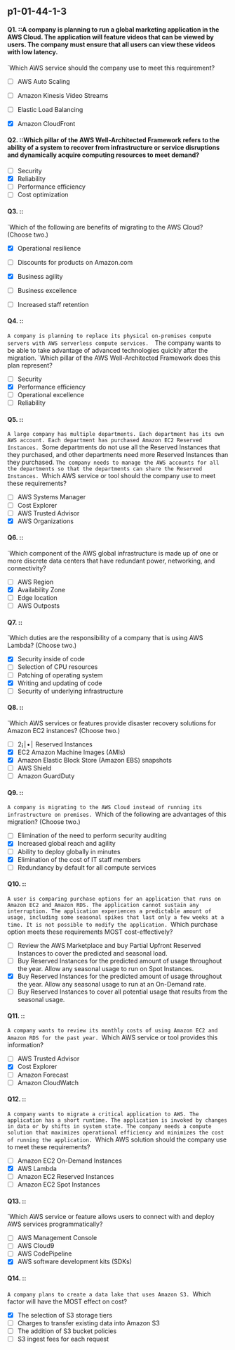 ##   p1-01-44-1-3

#### Q1. ::A company is planning to run a global marketing application in the AWS Cloud. The application will feature videos that can be viewed by users. The company must ensure that all users can view these videos with low latency.
`Which AWS service should the company use to meet this requirement?

- [ ] AWS Auto Scaling
- [ ] Amazon Kinesis Video Streams
- [ ] Elastic Load Balancing
- [x] Amazon CloudFront


#### Q2. ::Which pillar of the AWS Well-Architected Framework refers to the ability of a system to recover from infrastructure or service disruptions and dynamically acquire computing resources to meet demand?

- [ ] Security
- [x] Reliability
- [ ] Performance efficiency
- [ ] Cost optimization

#### Q3. ::
`Which of the following are benefits of migrating to the AWS Cloud? (Choose two.)


- [x] Operational resilience
- [ ] Discounts for products on Amazon.com
- [x] Business agility
- [ ] Business excellence
- [ ] Increased staff retention


#### Q4. :: 
`A company is planning to replace its physical on-premises compute servers with AWS serverless compute services. 
`The company wants to be able to take advantage of advanced technologies quickly after the migration.
`Which pillar of the AWS Well-Architected Framework does this plan represent?

- [ ] Security
- [x] Performance efficiency
- [ ] Operational excellence
- [ ] Reliability

#### Q5. ::
`A large company has multiple departments. Each department has its own AWS account. Each department has purchased Amazon EC2 Reserved Instances.
`Some departments do not use all the Reserved Instances that they purchased, and other departments need more Reserved Instances than they purchased.
`The company needs to manage the AWS accounts for all the departments so that the departments can share the Reserved Instances.
`Which AWS service or tool should the company use to meet these requirements?

- [ ] AWS Systems Manager
- [ ] Cost Explorer
- [ ] AWS Trusted Advisor
- [x] AWS Organizations

#### Q6. ::
`Which component of the AWS global infrastructure is made up of one or more discrete data centers that have redundant power, networking, and connectivity?

- [ ] AWS Region
- [x] Availability Zone
- [ ] Edge location
- [ ] AWS Outposts

#### Q7. :: 
`Which duties are the responsibility of a company that is using AWS Lambda? (Choose two.)

- [x] Security inside of code
- [ ] Selection of CPU resources
- [ ] Patching of operating system
- [x] Writing and updating of code
- [ ] Security of underlying infrastructure

#### Q8. ::
`Which AWS services or features provide disaster recovery solutions for Amazon EC2 instances? (Choose two.)


- [ ] ׀•׀¡2 Reserved Instances
- [x] EC2 Amazon Machine Images (AMIs)
- [x] Amazon Elastic Block Store (Amazon EBS) snapshots
- [ ] AWS Shield
- [ ] Amazon GuardDuty

#### Q9. ::
`A company is migrating to the AWS Cloud instead of running its infrastructure on premises.
`Which of the following are advantages of this migration? (Choose two.)

- [ ] Elimination of the need to perform security auditing
- [x] Increased global reach and agility
- [ ] Ability to deploy globally in minutes
- [x] Elimination of the cost of IT staff members
- [ ] Redundancy by default for all compute services

#### Q10. ::
`A user is comparing purchase options for an application that runs on Amazon EC2 and Amazon RDS. The application cannot sustain any interruption. The application experiences a predictable amount of usage, including some seasonal spikes that last only a few weeks at a time. It is not possible to modify the application.
`Which purchase option meets these requirements MOST cost-effectively?

- [ ] Review the AWS Marketplace and buy Partial Upfront Reserved Instances to cover the predicted and seasonal load.
- [ ] Buy Reserved Instances for the predicted amount of usage throughout the year. Allow any seasonal usage to run on Spot Instances.
- [x] Buy Reserved Instances for the predicted amount of usage throughout the year. Allow any seasonal usage to run at an On-Demand rate.
- [ ] Buy Reserved Instances to cover all potential usage that results from the seasonal usage.

#### Q11. ::
`A company wants to review its monthly costs of using Amazon EC2 and Amazon RDS for the past year.
`Which AWS service or tool provides this information?

- [ ] AWS Trusted Advisor
- [x] Cost Explorer
- [ ] Amazon Forecast
- [ ] Amazon CloudWatch

#### Q12. ::
`A company wants to migrate a critical application to AWS. The application has a short runtime. The application is invoked by changes in data or by shifts in system state. The company needs a compute solution that maximizes operational efficiency and minimizes the cost of running the application.
`Which AWS solution should the company use to meet these requirements?

- [ ] Amazon EC2 On-Demand Instances
- [x] AWS Lambda
- [ ] Amazon EC2 Reserved Instances
- [ ] Amazon EC2 Spot Instances

#### Q13. ::
`Which AWS service or feature allows users to connect with and deploy AWS services programmatically?

- [ ] AWS Management Console
- [ ] AWS Cloud9
- [ ] AWS CodePipeline
- [x] AWS software development kits (SDKs)

#### Q14. ::
`A company plans to create a data lake that uses Amazon S3.
`Which factor will have the MOST effect on cost?

- [x] The selection of S3 storage tiers
- [ ] Charges to transfer existing data into Amazon S3
- [ ] The addition of S3 bucket policies
- [ ] S3 ingest fees for each request
